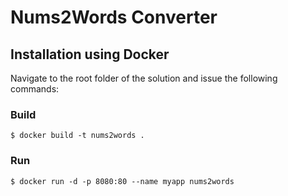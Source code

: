 # Nums2Words Converter

## Installation using Docker

Navigate to the root folder of the solution and issue the following commands:

### Build

`$ docker build -t nums2words .`

### Run

`$ docker run -d -p 8080:80 --name myapp nums2words`
